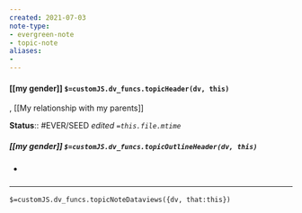 ```yaml
---
created: 2021-07-03
note-type: 
- evergreen-note
- topic-note
aliases:
- 
---
```

 
#### [[my gender]] `$=customJS.dv_funcs.topicHeader(dv, this)`

, [[My relationship with my parents]]

**Status**:: #EVER/SEED
*edited `=this.file.mtime`*

##### [[my gender]] `$=customJS.dv_funcs.topicOutlineHeader(dv, this)`

- 


### <hr class="dataviews"/>
`$=customJS.dv_funcs.topicNoteDataviews({dv, that:this})`